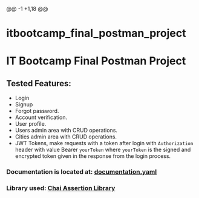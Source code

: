@@ -1 +1,18 @@
# itbootcamp_final_postman_project
# IT Bootcamp Final Postman Project

## Tested Features:

- Login
- Signup
- Forgot password.
- Account verification.
- User profile.
- Users admin area with CRUD operations.
- Cities admin area with CRUD operations.
- JWT Tokens, make requests with a token after login with `Authorization` header with value Bearer `yourToken` where `yourToken` is the signed and encrypted token given in the response from the login process.



### Documentation is located at: [documentation.yaml](https://documenter.getpostman.com/view/23503063/2s8479ywFn)

### Library used: [Chai Assertion Library](https://www.chaijs.com/)
